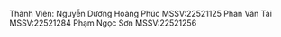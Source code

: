Thành Viên:
Nguyễn Dương Hoàng Phúc 
MSSV:22521125
Phan Văn Tài 
MSSV:22521284
Phạm Ngọc Sơn 
MSSV:22521256
